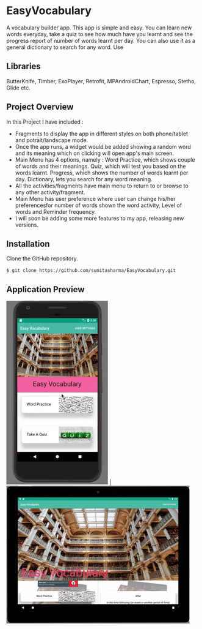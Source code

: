 # EasyVocabulary
A vocabulary builder app. This app is simple and easy. You can learn new words everyday, take a quiz to see how much have you learnt and see the progress report of number of words learnt per day. You can also use it as a general dictionary to search for any word.
Use
## Libraries
ButterKnife, Timber, ExoPlayer, Retrofit, MPAndroidChart, Espresso, Stetho, Glide etc.
## Project Overview
In this Project I have included :
* Fragments to display the app in different styles on both phone/tablet and potrait/landscape mode.
* Once the app runs, a widget would be added showing a random word and its meaning which on clicking will open app's main screen.
* Main Menu has 4 options, namely : Word Practice, which shows couple of words and their meanings. Quiz, which will test you based on the words learnt. Progress, which shows the number of words learnt per day. Dictionary, lets you search for any word meaning.
* All the activities/fragments have main menu to return to or browse to any other activity/fragment.
* Main Menu has user preference where user can change his/her preferencesfor number of words shown the word activity, Level of words and Reminder frequency.
* I will soon be adding some more features to my app, releasing new versions.
## Installation
Clone the GitHub repository.
```
$ git clone https://github.com/sumitasharma/EasyVocabulary.git
```
## Application Preview
![Easy Vocabulary App Phone View](EasyVocabularyPhone.png) | ![Easy Vocabulary App Tablet View](EasyVocabularyTablet.png)
